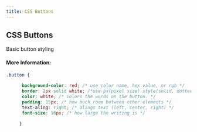 ```yaml
---
title: CSS Buttons
---
```

## CSS Buttons

Basic button styling

<!-- The article goes here, in GitHub-flavored Markdown. Feel free to add YouTube videos, images, and CodePen/JSBin embeds  -->

#### More Information:
<!-- Please add any articles you think might be helpful to read before writing the article -->
```css
.button {
      
      background-color: red; /* use color name, hex value, or rgb */
      border: 2px solid white; /*use px(pixel size) style(solid, dotted, dashed) and color */
      color: white; /* colors the words on the button. */
      padding: 15px; /* how much room between other elements */
      text-aling: right; /* alings text (left, center, right) */
      font-size: 16px; /* how large the writing is */
      
     }

